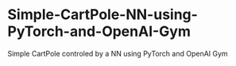 # Simple-CartPole-NN-using-PyTorch-and-OpenAI-Gym
Simple CartPole controled by a NN using PyTorch and OpenAI Gym
